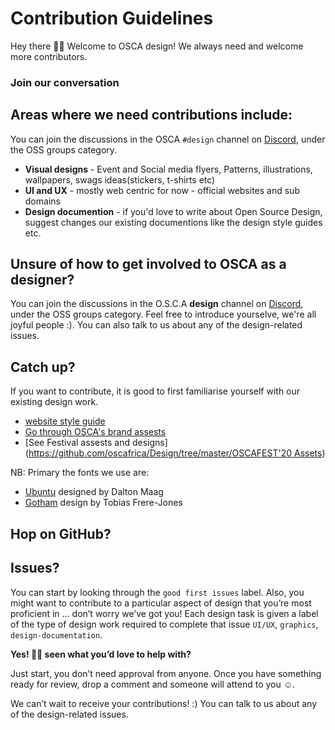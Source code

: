 # Contribution Guidelines

Hey there 👋🏽 Welcome to OSCA design! We always need and welcome more contributors.
### Join our conversation

## Areas where we need contributions include:
You can join the discussions in the OSCA `#design` channel on [Discord](https://bit.ly/discord), under the OSS groups category.

* **Visual designs** - Event and Social media flyers, Patterns, illustrations, wallpapers, swags ideas\(stickers, t-shirts etc\)
* **UI and UX** - mostly web centric for now - official websites and sub domains
* **Design documention** - if you'd love to write about Open Source Design, suggest changes our existing documentions like the design style guides etc.  

## Unsure of how to get involved to OSCA as a **designer**?

You can join the discussions in the O.S.C.A **design** channel on [Discord](https://discord.gg/8STPZzN), under the OSS groups category. Feel free to introduce yourselve, we're all joyful people :\). You can also talk to us about any of the design-related issues.

## Catch up?

If you want to contribute, it is good to first familiarise yourself with our existing design work.

* [website style guide](https://www.figma.com/file/dDQ0f43gracsqn1LJYk91E/New-OSCA-website?node-id=608%3A0)
* [Go through OSCA's brand assests](https://github.com/oscafrica/Design/tree/master/Brand%20Assets)
* \[See Festival assests and designs\]\([https://github.com/oscafrica/Design/tree/master/OSCAFEST'20 Assets](https://github.com/oscafrica/Design/tree/master/OSCAFEST'20%20Assets)\)

NB: Primary the fonts we use are:

* [Ubuntu](https://fonts.google.com/specimen/Ubuntu?query=ubun) designed by Dalton Maag
* [Gotham](https://www.downloadfonts.io/gotham-font-family-free/) design by Tobias Frere-Jones

## Hop on GitHub?

## Issues?

You can start by looking through the `good first issues` label. Also, you might want to contribute to a particular aspect of design that you’re most proficient in … don’t worry we’ve got you! Each design task is given a label of the type of design work required to complete that issue `UI/UX`, `graphics`, `design-documentation`.

**Yes! 💪🏽 seen what you’d love to help with?**

Just start, you don’t need approval from anyone. Once you have something ready for review, drop a comment and someone will attend to you ☺️.

We can’t wait to receive your contributions! :\)
You can talk to us about any of the design-related issues.
